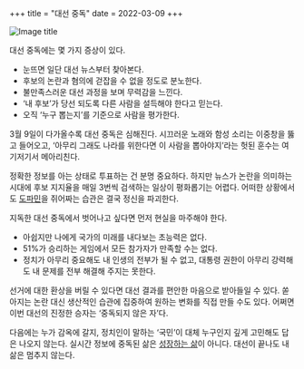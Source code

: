 +++
title = "대선 중독"
date = 2022-03-09
+++

![Image title](https://bear-images.sfo2.cdn.digitaloceanspaces.com/kang-1662249997.webp)

대선 중독에는 몇 가지 증상이 있다.

* 눈뜨면 일단 대선 뉴스부터 찾아본다.
* 후보의 논란과 혐의에 걷잡을 수 없을 정도로 분노한다.
* 불만족스러운 대선 과정을 보며 무력감을 느낀다.
* ‘내 후보’가 당선 되도록 다른 사람을 설득해야 한다고 믿는다.
* 오직 ‘누구 뽑는지’를 기준으로 사람을 평가한다.

3월 9일이 다가올수록 대선 중독은 심해진다. 시끄러운 노래와 함성 소리는 이중창을 뚫고 들어오고, ‘아무리 그래도 나라를 위한다면 이 사람을 뽑아야지’라는 헛된 훈수는 여기저기서 메아리친다.

정확한 정보를 아는 상태로 투표하는 건 분명 중요하다. 하지만 뉴스가 논란을 의미하는 시대에 후보 지지율을 매일 3번씩 검색하는 일상이 평화롭기는 어렵다. 어떠한 상황에서도 [도파민](https://www.hankyung.com/life/article/2021093076581)을 쥐어짜는 습관은 결국 정신을 파괴한다.

지독한 대선 중독에서 벗어나고 싶다면 먼저 현실을 마주해야 한다.

* 아쉽지만 나에게 국가의 미래를 내다보는 초능력은 없다.
* 51%가 승리하는 게임에서 모든 참가자가 만족할 수는 없다.
* 정치가 아무리 중요해도 내 인생의 전부가 될 수 없고, 대통령 권한이 아무리 강력해도 내 문제를 전부 해결해 주지는 못한다.

선거에 대한 환상을 버릴 수 있다면 대선 결과를 편안한 마음으로 받아들일 수 있다. 쏟아지는 논란 대신 생산적인 습관에 집중하여 원하는 변화를 직접 만들 수도 있다. 어쩌면 이번 대선의 진정한 승자는 ‘중독되지 않은 자’다.

다음에는 누가 감옥에 갈지, 정치인이 말하는 ‘국민’이 대체 누구인지 깊게 고민해도 답은 나오지 않는다. 실시간 정보에 중독된 삶은 [성장하는 삶](https://kangminsuk.com/growth/)이 아니다. 대선이 끝나도 내 삶은 멈추지 않는다.
